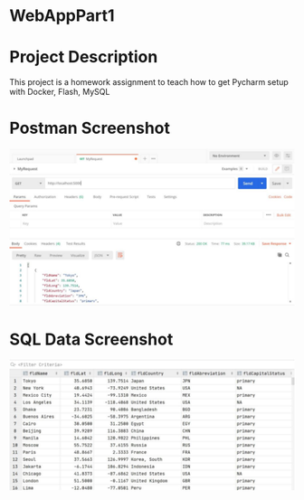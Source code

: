 # WebAppPart1

# Project Description

This project is a homework assignment to teach how to get Pycharm setup with Docker, Flash, MySQL

# Postman Screenshot

![postman](screenshots/postman.jpg)

# SQL Data Screenshot

![Query](screenshots/Query.jpg)
